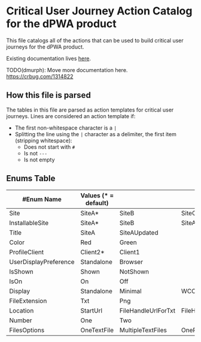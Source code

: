 # Critical User Journey Action Catalog for the dPWA product

This file catalogs all of the actions that can be used to build critical user journeys for the dPWA product.

Existing documentation lives [here](/docs/webapps/integration-testing-framework.md).

TODO(dmurph): Move more documentation here. https://crbug.com/1314822

## How this file is parsed

The tables in this file are parsed as action templates for critical user journeys. Lines are considered an action template if:
- The first non-whitespace character is a `|`
- Splitting the line using the `|` character as a delimiter, the first item (stripping whitespace):
  - Does not start with `#`
  - Is not `---`
  - Is not empty


## Enums Table

| #Enum Name | Values (* = default) |  |  |  |  |  |  |
| --- | --- | --- | --- | --- | --- | --- | --- |
| Site | SiteA* | SiteB | SiteC | SiteAFoo | SiteABar | SiteWCO |  |  |
| InstallableSite | SiteA* | SiteB | SiteAFoo | SiteABar | SiteWCO |  |  |
| Title | SiteA | SiteAUpdated |  |  |  |  |  |
| Color | Red | Green |  |  |  |  |  |
| ProfileClient | Client2* | Client1 |  |  |  |  |  |
| UserDisplayPreference | Standalone | Browser |  |  |  |  |  |
| IsShown | Shown | NotShown |  |  |  |  |  |
| IsOn | On | Off |  |  |  |  |  |
| Display | Standalone | Minimal | WCO |  |  |  |  |
| FileExtension | Txt | Png |  |  |  |  |  |
| Location | StartUrl | FileHandleUrlForTxt | FileHandleUrlForPng |  |  |  |  |
| Number | One | Two |  |  |  |  |  |
| FilesOptions | OneTextFile | MultipleTextFiles | OnePngFile | MultiplePngFiles | AllTestAndPngFiles |  |  |
